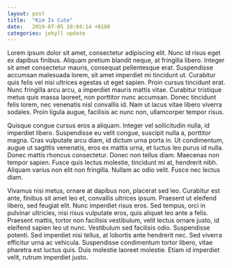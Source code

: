 ```yaml
---
layout: post
title:  "Kim Is Cute"
date:   2019-07-05 20:04:14 +0100
categories: jekyll update
---
```

Lorem ipsum dolor sit amet, consectetur adipiscing elit. Nunc id risus eget ex dapibus finibus. Aliquam pretium blandit neque, at fringilla libero. Integer sit amet consectetur mauris, consequat pellentesque erat. Suspendisse accumsan malesuada lorem, sit amet imperdiet mi tincidunt ut. Curabitur quis felis vel nisi ultrices egestas ut eget sapien. Proin cursus tincidunt erat. Nunc fringilla arcu arcu, a imperdiet mauris mattis vitae. Curabitur tristique metus quis massa laoreet, non porttitor nunc accumsan. Donec tincidunt felis lorem, nec venenatis nisl convallis id. Nam ut lacus vitae libero viverra sodales. Proin ligula augue, facilisis ac nunc non, ullamcorper tempor risus.

Quisque congue cursus eros a aliquam. Integer vel sollicitudin nulla, id imperdiet libero. Suspendisse eu velit congue, suscipit nulla a, porttitor magna. Cras vulputate arcu diam, id dictum urna porta in. Ut condimentum, augue ut sagittis venenatis, eros ex mattis urna, et luctus leo purus id nulla. Donec mattis rhoncus consectetur. Donec non tellus diam. Maecenas non tempor sapien. Fusce quis lectus molestie, tincidunt mi at, hendrerit nibh. Aliquam varius non elit non fringilla. Nullam ac odio velit. Fusce nec lectus diam.

Vivamus nisi metus, ornare at dapibus non, placerat sed leo. Curabitur est ante, finibus sit amet leo et, convallis ultrices ipsum. Praesent ut eleifend libero, sed feugiat elit. Nunc imperdiet risus eros. Sed tempus, orci in pulvinar ultricies, nisi risus vulputate eros, quis aliquet leo ante a felis. Praesent mattis, tortor non facilisis vestibulum, velit lectus ornare justo, id eleifend sapien leo ut nunc. Vestibulum sed facilisis odio. Suspendisse potenti. Sed imperdiet nisi tellus, at lobortis ante hendrerit nec. Sed viverra efficitur urna ac vehicula. Suspendisse condimentum tortor libero, vitae pharetra est luctus quis. Duis molestie laoreet molestie. Etiam id imperdiet velit, rutrum imperdiet justo. 